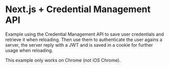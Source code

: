 # Next.js + Credential Management API
Example using the Credential Management API to save user credentials and retrieve it when reloading. Then use them to authenticate the user agains a server, the server reply with a JWT and is saved in a cookie for further usage when reloading.

This example only works on Chrome (not iOS Chrome).
